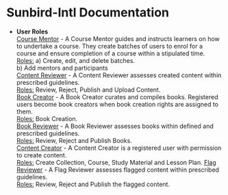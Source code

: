 # Sunbird-Intl Documentation

- <b>User Roles</b>  
<u>Course Mentor</u>  -  A Course Mentor guides and instructs learners on how to undertake a course. They create batches of users to enrol for a course and ensure completion of a course within a stipulated time.  
<u>Roles:</u>   a) Create, edit, and delete batches. <br/> b) Add mentors and participants  
<u>Content Reviewer</u>  -  A Content Reviewer assesses created content within prescribed guidelines.  
<u>Roles:</u>   Review, Reject, Publish and Upload Content.  
<u>Book Creator</u>  -  A Book Creator curates and compiles books. Registered users become book creators when book creation rights are assigned to them.  
<u>Roles:</u>   Book Creation.  
<u>Book Reviewer</u>  -  A Book Reviewer assesses books within defined and prescribed guidelines.  
<u>Roles:</u>   Review, Reject and Publish Books.  
<u>Content Creator</u>  -  A Content Creator is a registered user with permission to create content.  
<u>Roles:</u>   Create Collection, Course, Study Material and Lesson Plan.
<u>Flag Reviewer</u>  -  A Flag Reviewer assesses flagged content within prescribed guidelines.  
<u>Roles:</u>   Review, Reject and Publish the flagged content.  

